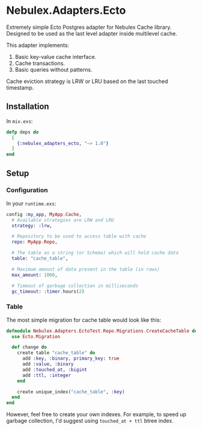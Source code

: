 # Nebulex.Adapters.Ecto

Extremely simple Ecto Postgres adapter for Nebulex Cache library.
Designed to be used as the last level adapter inside multilevel cache.

This adapter implements:
1. Basic key-value cache interface.
2. Cache transactions.
3. Basic queries without patterns.

Cache eviction strategy is LRW or LRU based on the last touched timestamp.

## Installation

In `mix.exs`:
```elixir
defp deps do
  [
    {:nebulex_adapters_ecto, "~> 1.0"}
  ]
end
```

## Setup

### Configuration

In your `runtime.exs`:
```elixir
config :my_app, MyApp.Cache,
  # Available strategies are LRW and LRU
  strategy: :lrw,

  # Repository to be used to access table with cache
  repo: MyApp.Repo,

  # The table as a string (or Schema) which will hold cache data
  table: "cache_table",

  # Maximum amount of data present in the table (in rows)
  max_amount: 1000,

  # Timeout of garbage collection in milliseconds
  gc_timeout: :timer.hours(2)
```


### Table

The most simple migration for cache table would look like this:

```elixir
defmodule Nebulex.Adapters.EctoTest.Repo.Migrations.CreateCacheTable do
  use Ecto.Migration

  def change do
    create table "cache_table" do
      add :key, :binary, primary_key: true
      add :value, :binary
      add :touched_at, :bigint
      add :ttl, :integer
    end

    create unique_index("cache_table", :key)
  end
end
```

However, feel free to create your own indexes. For example, to speed up
garbage collection, I'd suggest using `touched_at + ttl` btree index.
